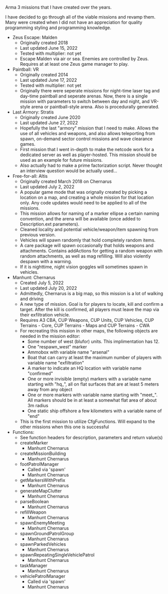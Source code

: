 Arma 3 missions that I have created over the years.

I have decided to go through all of the viable missions and revamp them. Many were created when I did not have an appreciation for quality programming styling and programming knowledge.

* Zeus Escape: Malden
    * Originally created 2018
    * Last updated June 15, 2022
    * Tested with multiplier: not yet
    * Escape Malden via air or sea. Enemies are controlled by Zeus. Requires at at least one Zeus game manager to play.
* Paintball: VR
    * Originally created 2014
    * Last updated June 17, 2022
    * Tested with multiplier: not yet
    * Originally there were seperate missions for night-time laser tag and day-time paintball and seperate arenas. Now, there is a single mission with parameters to switch between day and night, and VR-style arena or paintball-style arena. Also is procedurally generated.
* Last Armory: Stratis
    * Originally created June 2020
    * Last updated June 27, 2022
    * Hopefully the last "armory" mission that I need to make. Allows the use of all vehicles and weapons, and also allows teleporting from spawn, on-demand sector control missions and wave clearance games.
    * First mission that I went in-depth to make the netcode work for a dedicated server as well as player-hosted. This mission should be used as an example for future missions.
    * Also actually had to make a prime factorization script. Never thought an interview question would be actually used...
* Free-for-all: Altis
    * Originally created March 2018 on Chernarus
    * Last updated July 2, 2022
    * A popular game mode that was orignally created by picking a location on a map, and creating a whole mission for that location only. Any code updates would need to be applied to all of the missions.
    * This mission allows for naming of a marker ellipse a certain naming convention, and the arena will be available (once added to Description.ext parameters).
    * Cleaned locality and potential vehicle/weapon/item spawning from previous version.
    * Vehicles will spawn randomly that hold completely random items.
    * A care package will spawn occasionally that holds weapons and attachments. Contains addActions for getting a random weapon with random attachments, as well as mag refilling. Will also violently despawn with a warning.
    * If it is nighttime, night vision goggles will sometimes spawn in vehicles.
* Manhunt: Chernarus
    * Created July 5, 2022
    * Last updated July 20, 2022
    * Admittedly, Chernarus is a big map, so this mission is a lot of walking and driving
    * A new type of mission. Goal is for players to locate, kill and confirm a target. After the kill is confirmed, all players must leave the map via their exfiltration vehicle.
    * Requires A3 CBA, CUP Weapons, CUP Units, CUP Vehicles, CUP Terrains - Core, CUP Terrains - Maps and CUP Terrains - CWA
    * For recreating this mission in other maps, the following objects are needed in the mission editor:
        * Some number of west (blufor) units. This implimentation has 12.
        * One "respawn_west" marker
        * Ammobox with variable name "arsenal"
        * Boat that can carry at least the maximum number of players with variable name "exfiltration"
        * A marker to indicate an HQ location with variable name "confirmed"
        * One or more invisible (empty) markers with a variable name starting with "hq_", all on flat surfaces that are at least 5 meters away from any object
        * One or more markers with variable name starting with "meet_". All markers should be in at least a somewhat flat area of about 3m radius
        * One static ship offshore a few kilometers with a variable name of "end"
    * This is the first mission to utilize CfgFunctions. Will expand to the other missions when this one is successful
* Functions:
    * See function headers for description, parameters and return value(s)
    * createMarker
        * Manhunt Chernarus
    * createMissionBuilding
        * Manhunt Chernarus
    * footPatrolManager
        * Called via 'spawn'
        * Manhunt Chernarus
    * getMarkersWithPrefix
        * Manhunt Chernarus
    * generateMapClutter
        * Manhunt Chernarus
    * parseBoolean
        * Manhunt Chernarus
    * refillWeapon
        * Manhunt Chernarus
    * spawnEnemyMeeting
        * Manhunt Chernarus
    * spawnGroundPatrolGroup
        * Manhunt Chernarus
    * spawnParkedVehicles
        * Manhunt Chernarus
    * spawnRepeatingSingleVehiclePatrol
        * Manhunt Chernarus
    * taskManager
        * Manhunt Chernarus
    * vehiclePatrolManager
        * Called via 'spawn'
        * Manhunt Chernarus